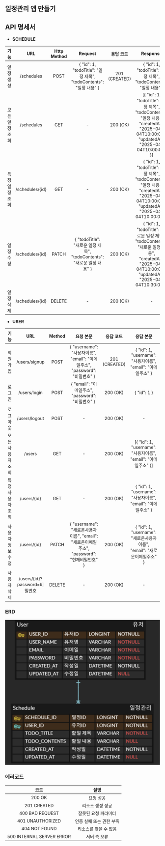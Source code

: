 ## 일정관리 앱 만들기


## API 명세서 
* **SCHEDULE** 

|      기능      	|       URL       	| Http Method 	|                                 Request                                 	|   응답 코드   	|                                                                          Response                                                                        	|
|:--------------:	|:---------------:	|:-----------:	|:-----------------------------------------------------------------------:	|:-------------:	|:--------------------------------------------------------------------------------------------------------------------------------------------------------:	|
| 일정 생성      	| /schedules      	| POST        	| { "id": 1, "todoTitle": "일정 제목", "todoContents": "일정 내용" }      	| 201 (CREATED) 	| { "id": 1, "todoTitle": "일정 제목", "todoContents": "일정 내용" }                                                                                       	|
| 모든 일정 조회 	| /schedules      	| GET         	| -                                                                       	| 200 (OK)      	| [{ "id": 1, "todoTitle": "일정 제목", "todoContents": "일정 내용", "createdAt": "2025-04-04T10:00:00", "updatedAt": "2025-04-04T10:00:00" }]             	|
| 특정 일정 조회 	| /schedules/{id} 	| GET         	| -                                                                       	| 200 (OK)      	| { "id": 1, "todoTitle": "일정 제목", "todoContents": "일정 내용", "createdAt": "2025-04-04T10:00:00", "updatedAt": "2025-04-04T10:00:00" }               	|
| 일정 수정      	| /schedules/{id} 	| PATCH       	| { "todoTitle": "새로운 일정 제목", "todoContents": "새로운 일정 내용" } 	| 200 (OK)      	| { "id": 1, "todoTitle": "새로운 일정 제목", "todoContents": "새로운 일정 내용", "createdAt": "2025-04-04T10:00:00", "updatedAt": "2025-04-04T10:30:00" } 	|
| 일정 삭제      	| /schedules/{id} 	| DELETE      	| -                                                                       	| 200 (OK)      	| -                                                                                                                                                        	|

* **USER**

|       기능       	|              URL              	| Method 	|                                          요청 본문                                          	|   응답 코드   	|                                 응답 본문                                	|
|:----------------:	|:-----------------------------:	|:------:	|:-------------------------------------------------------------------------------------------:	|:-------------:	|:------------------------------------------------------------------------:	|
| 회원가입         	| /users/signup                 	| POST   	| { "username": "사용자이름", "email": "이메일주소", "password": "비밀번호" }                 	| 201 (CREATED) 	| { "id": 1, "username": "사용자이름", "email": "이메일주소" }             	|
| 로그인           	| /users/login                  	| POST   	| { "email": "이메일주소", "password": "비밀번호" }                                           	| 200 (OK)      	| { "id": 1 }                                                              	|
| 로그아웃         	| /users/logout                 	| POST   	| -                                                                                           	| 200 (OK)      	| -                                                                        	|
| 모든 사용자 조회 	| /users                        	| GET    	| -                                                                                           	| 200 (OK)      	| [{ "id": 1, "username": "사용자이름", "email": "이메일주소" }]           	|
| 특정 사용자 조회 	| /users/{id}                   	| GET    	| -                                                                                           	| 200 (OK)      	| { "id": 1, "username": "사용자이름", "email": "이메일주소" }             	|
| 사용자 정보 수정 	| /users/{id}                   	| PATCH  	| { "username": "새로운사용자이름", "email": "새로운이메일주소", "password": "현재비밀번호" } 	| 200 (OK)      	| { "id": 1, "username": "새로운사용자이름", "email": "새로운이메일주소" } 	|
| 사용자 삭제      	| /users/{id}?password=비밀번호 	| DELETE 	| -                                                                                           	| 200 (OK)      	| -                                                                        	|


### ERD


![img_10.png](img_10.png)

### 에러코드
|            코드           	|           설명           	|
|:-------------------------:	|:------------------------:	|
| 200 OK                    	| 요청 성공                	|
| 201 CREATED               	| 리소스 생성 성공         	|
| 400 BAD REQUEST           	| 잘못된 요청 파라미터     	|
| 401 UNAUTHORIZED          	| 인증 실패 또는 권한 부족 	|
| 404 NOT FOUND             	| 리소스를 찾을 수 없음    	|
| 500 INTERNAL SERVER ERROR 	| 서버 측 오류             	|
